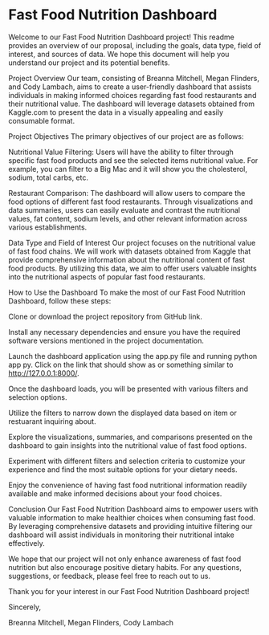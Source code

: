 # Fast Food Nutrition Dashboard
Welcome to our Fast Food Nutrition Dashboard project! This readme provides an overview of our proposal, including the goals, data type, field of interest, and sources of data. We hope this document will help you understand our project and its potential benefits.

Project Overview
Our team, consisting of Breanna Mitchell, Megan Flinders, and Cody Lambach, aims to create a user-friendly dashboard that assists individuals in making informed choices regarding fast food restaurants and their nutritional value. The dashboard will leverage datasets obtained from Kaggle.com to present the data in a visually appealing and easily consumable format.

Project Objectives
The primary objectives of our project are as follows:

Nutritional Value Filtering: Users will have the ability to filter through specific fast food products and see the selected items nutritional value. For example, you can filter to a Big Mac and it will show you the cholesterol, sodium, total carbs, etc. 

Restaurant Comparison: The dashboard will allow users to compare the food options of different fast food restaurants. Through visualizations and data summaries, users can easily evaluate and contrast the nutritional values, fat content, sodium levels, and other relevant information across various establishments.

Data Type and Field of Interest
Our project focuses on the nutritional value of fast food chains. We will work with datasets obtained from Kaggle that provide comprehensive information about the nutritional content of fast food products. By utilizing this data, we aim to offer users valuable insights into the nutritional aspects of popular fast food restaurants.

How to Use the Dashboard
To make the most of our Fast Food Nutrition Dashboard, follow these steps:

Clone or download the project repository from GitHub link.

Install any necessary dependencies and ensure you have the required software versions mentioned in the project documentation.

Launch the dashboard application using the app.py file and running python app py. Click on the link that should show as or something similar to http://127.0.0.1:8000/. 

Once the dashboard loads, you will be presented with various filters and selection options.

Utilize the filters to narrow down the displayed data based on item or restuarant inquiring about.

Explore the visualizations, summaries, and comparisons presented on the dashboard to gain insights into the nutritional value of fast food options.

Experiment with different filters and selection criteria to customize your experience and find the most suitable options for your dietary needs.

Enjoy the convenience of having fast food nutritional information readily available and make informed decisions about your food choices.

Conclusion
Our Fast Food Nutrition Dashboard aims to empower users with valuable information to make healthier choices when consuming fast food. By leveraging comprehensive datasets and providing intuitive filtering our dashboard will assist individuals in monitoring their nutritional intake effectively.

We hope that our project will not only enhance awareness of fast food nutrition but also encourage positive dietary habits. For any questions, suggestions, or feedback, please feel free to reach out to us.

Thank you for your interest in our Fast Food Nutrition Dashboard project!

Sincerely,

Breanna Mitchell, Megan Flinders, Cody Lambach

